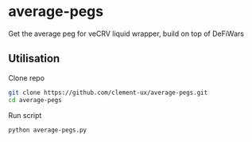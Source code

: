 # average-pegs
Get the average peg for veCRV liquid wrapper, build on top of DeFiWars

## Utilisation

Clone repo
```bash
git clone https://github.com/clement-ux/average-pegs.git
cd average-pegs
```

Run script
```bash
python average-pegs.py
```

